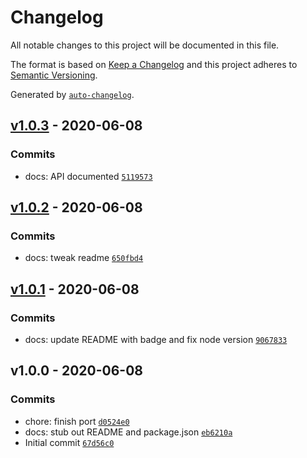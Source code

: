 # Changelog

All notable changes to this project will be documented in this file.

The format is based on [Keep a Changelog](https://keepachangelog.com/en/1.0.0/)
and this project adheres to [Semantic Versioning](https://semver.org/spec/v2.0.0.html).

Generated by [`auto-changelog`](https://github.com/CookPete/auto-changelog).

## [v1.0.3](https://github.com/little-core-labs/gqlr/compare/v1.0.2...v1.0.3) - 2020-06-08

### Commits

- docs: API documented [`5119573`](https://github.com/little-core-labs/gqlr/commit/5119573794feba2f8ee820be68605120e4d4550d)

## [v1.0.2](https://github.com/little-core-labs/gqlr/compare/v1.0.1...v1.0.2) - 2020-06-08

### Commits

- docs: tweak readme [`650fbd4`](https://github.com/little-core-labs/gqlr/commit/650fbd422951f0b030aa3c1368ed67fe38033529)

## [v1.0.1](https://github.com/little-core-labs/gqlr/compare/v1.0.0...v1.0.1) - 2020-06-08

### Commits

- docs: update README with badge and fix node version [`9067833`](https://github.com/little-core-labs/gqlr/commit/90678333a821eebf5b6970240c59e7d6c2e53c03)

## v1.0.0 - 2020-06-08

### Commits

- chore: finish port [`d0524e0`](https://github.com/little-core-labs/gqlr/commit/d0524e07be5b8655fe5802cf4a48ddfb4461ad2d)
- docs: stub out README and package.json [`eb6210a`](https://github.com/little-core-labs/gqlr/commit/eb6210ac24ff1930e3e2c8e1d1b935464d98bc37)
- Initial commit [`67d56c0`](https://github.com/little-core-labs/gqlr/commit/67d56c043ad3b28dc00bf7ef44124abb226d0c25)
